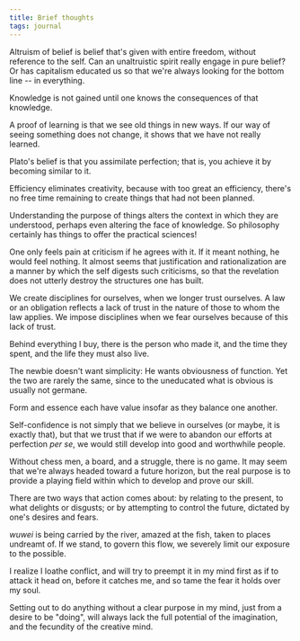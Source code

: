 ```yaml
---
title: Brief thoughts
tags: journal
---
```


Altruism of belief is belief that's given with entire freedom, without
reference to the self.  Can an unaltruistic spirit really engage in pure
belief?  Or has capitalism educated us so that we're always looking for
the bottom line -- in everything.

Knowledge is not gained until one knows the consequences of that
knowledge.

A proof of learning is that we see old things in new ways.  If our way
of seeing something does not change, it shows that we have not really
learned.

Plato's belief is that you assimilate perfection; that is, you achieve
it by becoming similar to it.

Efficiency eliminates creativity, because with too great an efficiency,
there's no free time remaining to create things that had not been
planned.

Understanding the purpose of things alters the context in which they are
understood, perhaps even altering the face of knowledge.  So philosophy
certainly has things to offer the practical sciences!

One only feels pain at criticism if he agrees with it.  If it meant
nothing, he would feel nothing.  It almost seems that justification and
rationalization are a manner by which the self digests such criticisms,
so that the revelation does not utterly destroy the structures one has
built.

We create disciplines for ourselves, when we longer trust ourselves.  A
law or an obligation reflects a lack of trust in the nature of those to
whom the law applies.  We impose disciplines when we fear ourselves
because of this lack of trust.

Behind everything I buy, there is the person who made it, and the time
they spent, and the life they must also live.

The newbie doesn't want simplicity: He wants obviousness of function.
Yet the two are rarely the same, since to the uneducated what is obvious
is usually not germane.

Form and essence each have value insofar as they balance one another.

Self-confidence is not simply that we believe in ourselves (or maybe, it
is exactly that), but that we trust that if we were to abandon our
efforts at perfection *per se*, we would still develop into good and
worthwhile people.

Without chess men, a board, and a struggle, there is no game.  It may
seem that we're always headed toward a future horizon, but the real
purpose is to provide a playing field within which to develop and prove
our skill.

There are two ways that action comes about: by relating to the present,
to what delights or disgusts; or by attempting to control the future,
dictated by one's desires and fears.

*wuwei* is being carried by the river, amazed at the fish, taken to places
undreamt of.  If we stand, to govern this flow, we severely limit our
exposure to the possible.

I realize I loathe conflict, and will try to preempt it in my mind first
as if to attack it head on, before it catches me, and so tame the fear
it holds over my soul.

Setting out to do anything without a clear purpose in my mind, just from
a desire to be "doing", will always lack the full potential of the
imagination, and the fecundity of the creative mind.


